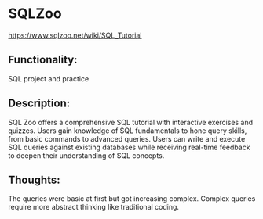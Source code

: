 # SQLZoo
https://www.sqlzoo.net/wiki/SQL_Tutorial

## Functionality: 
SQL project and practice

## Description:
SQL Zoo offers a comprehensive SQL tutorial with interactive exercises and quizzes. Users gain knowledge of SQL fundamentals to hone query skills, from basic commands to advanced queries. Users can write and execute SQL queries against existing databases while receiving real-time feedback to deepen their understanding of SQL concepts.

## Thoughts:
The queries were basic at first but got increasing complex. Complex queries require more abstract thinking like traditional coding. 